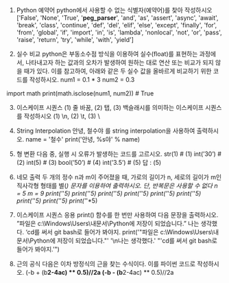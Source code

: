 1. Python 예약어
python에서 사용할 수 없는 식별자(예약어)를 찾아 작성하시오
['False', 'None', 'True', '__peg_parser__', 'and', 'as', 'assert', 'async', 'await', 'break', 'class', 'continue', 'def', 'del', 'elif', 'else', 'except', 'finally', 'for', 'from', 'global', 'if', 'import', 'in', 'is', 'lambda', 'nonlocal', 'not', 'or', 'pass', 'raise', 'return', 'try', 'while', 'with', 'yield']

2. 실수 비교
python은 부동소수점 방식을 이용하여 실수(float)를 표현하는 과정에서, 나타내고자 하는
값과의 오차가 발생하여 원하는 대로 연산 또는 비교가 되지 않을 때가 있다. 
이를 참고하여, 아래와 같은 두 실수 값을 올바르게 비교하기 위한 코드를 작성하시오.
num1 = 0.1 * 3
num2 = 0.3

import math
print(math.isclose(num1, num2)) # True

3. 이스케이프 시퀀스
(1) 줄 바꿈, (2) 탭, (3) 백슬래시를 의미하는 이스케이프 시퀀스를 작성하시오
(1) \n, (2) \t, (3) \\

4. String Interpolation
안녕, 철수야 를 string interpolation을 사용하여 출력하시오.
name = '철수'
print('안녕, %s야' % name)

5. 형 변환
다음 중, 실행 시 오류가 발생하는 코드를 고르시오.
str(1) # (1)
int(’30’) # (2)
int(5) # (3)
bool(’50’) # (4)
int(’3.5’) # (5)
답 : (5)

6. 네모 출력
두 개의 정수 n과 m이 주어졌을 때, 가로의 길이가 n, 세로의 길이가 m인
직사각형 형태를 별(*) 문자를 이용하여 출력하시오. 단, 반복문은 사용할 수 없다
n = 5
m = 9
print('*'*5)
print('*'*5)
print('*'*5)
print('*'*5)
print('*'*5)
print('*'*5)
print('*'*5)
print('*'*5)
print('*'*5)

7. 이스케이프 시퀀스 응용
print() 함수를 한 번만 사용하여 다음 문장을 출력하시오.
”파일은 c:\Windows\Users\내문서\Python에 저장이 되었습니다.”
나는 생각했다. ‘cd를 써서 git bash로 들어가 봐야지.
print('\"파일은 c:\\Windows\\Users\\내문서\\Python에 저장이 되었습니다.\"' '\n나는 생각했다.' "'cd를 써서 git bash로 들어가 봐야지.'")

8. 근의 공식
다음은 이차 방정식의 근을 찾는 수식이다. 이를 파이썬 코드로 작성하시오.
(-b + (b**2-4ac) ** 0.5)//2a
(-b - (b**2-4ac) ** 0.5)//2a